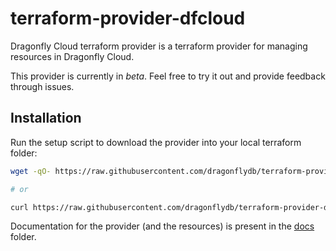 # terraform-provider-dfcloud

Dragonfly Cloud terraform provider is a terraform provider for managing resources in Dragonfly Cloud.

This provider is currently in *beta*. Feel free to try it out and provide feedback through issues.

## Installation

Run the setup script to download the provider into your local terraform folder:

```bash
wget -qO- https://raw.githubusercontent.com/dragonflydb/terraform-provider-dfcloud/refs/heads/main/setup.sh | sh

# or

curl https://raw.githubusercontent.com/dragonflydb/terraform-provider-dfcloud/refs/heads/main/setup.sh| sh
```

Documentation for the provider (and the resources) is present in the [docs](./docs) folder.
